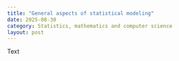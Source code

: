 ```yaml
---
title: "General aspects of statistical modeling"
date: 2025-08-30
category: Statistics, mathematics and computer science
layout: post
---
```


Text
